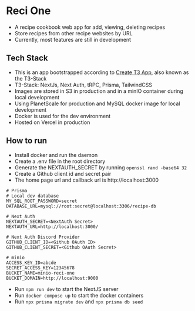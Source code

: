 # Reci One
- A recipe cookbook web app for add, viewing, deleting recipes
- Store recipes from other recipe websites by URL
- Currently, most features are still in development

## Tech Stack
- This is an app bootstrapped according to [Create T3 App](https://create.t3.gg/), also known as the T3-Stack
- T3-Stack: NextJs, Next Auth, tRPC, Prisma, TailwindCSS
- Images are stored in S3 in production and in a minIO container during local development
- Using PlanetScale for production and MySQL docker image for local development
- Docker is used for the dev environment
- Hosted on Vercel in production

## How to run
- Install docker and run the daemon
- Create a .env file in the root directory
- Generate the NEXTAUTH_SECRET by running ```openssl rand -base64 32```
- Create a Github client id and secret pair
- The home page url and callback url is http://localhost:3000

```
# Prisma
# Local dev database
MY_SQL_ROOT_PASSWORD=secret
DATABASE_URL=mysql://root:secret@localhost:3306/recipe-db

# Next Auth
NEXTAUTH_SECRET=<NextAuth Secret>
NEXTAUTH_URL=http://localhost:3000/

# Next Auth Discord Provider
GITHUB_CLIENT_ID=<Github OAuth ID>
GITHUB_CLIENT_SECRET=<Github OAuth Secret>

# minio
ACCESS_KEY_ID=abcde
SECRET_ACCESS_KEY=12345678
BUCKET_NAME=minio-reci-one
BUCKET_DOMAIN=http://localhost:9000

```

- Run ```npm run dev``` to start the NextJS server
- Run ```docker compose up``` to start the docker containers
- Run ```npx prisma migrate dev``` and ```npx prisma db seed```
